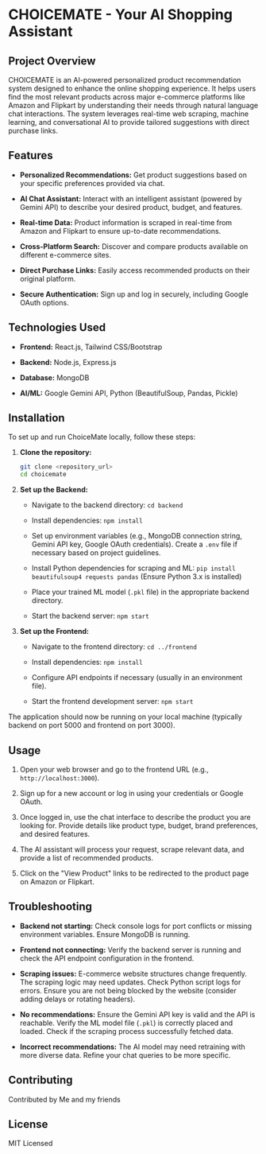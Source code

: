 # CHOICEMATE - Your AI Shopping Assistant

## Project Overview

CHOICEMATE is an AI-powered personalized product recommendation system designed to enhance the online shopping experience. It helps users find the most relevant products across major e-commerce platforms like Amazon and Flipkart by understanding their needs through natural language chat interactions. The system leverages real-time web scraping, machine learning, and conversational AI to provide tailored suggestions with direct purchase links.

## Features

* **Personalized Recommendations:** Get product suggestions based on your specific preferences provided via chat.

* **AI Chat Assistant:** Interact with an intelligent assistant (powered by Gemini API) to describe your desired product, budget, and features.

* **Real-time Data:** Product information is scraped in real-time from Amazon and Flipkart to ensure up-to-date recommendations.

* **Cross-Platform Search:** Discover and compare products available on different e-commerce sites.

* **Direct Purchase Links:** Easily access recommended products on their original platform.

* **Secure Authentication:** Sign up and log in securely, including Google OAuth options.

## Technologies Used

* **Frontend:** React.js, Tailwind CSS/Bootstrap

* **Backend:** Node.js, Express.js

* **Database:** MongoDB

* **AI/ML:** Google Gemini API, Python (BeautifulSoup, Pandas, Pickle)

## Installation

To set up and run ChoiceMate locally, follow these steps:

1. **Clone the repository:**

   ```bash
   git clone <repository_url>
   cd choicemate

   ```

2. **Set up the Backend:**

   * Navigate to the backend directory: `cd backend`

   * Install dependencies: `npm install`

   * Set up environment variables (e.g., MongoDB connection string, Gemini API key, Google OAuth credentials). Create a `.env` file if necessary based on project guidelines.

   * Install Python dependencies for scraping and ML: `pip install beautifulsoup4 requests pandas` (Ensure Python 3.x is installed)

   * Place your trained ML model (`.pkl` file) in the appropriate backend directory.

   * Start the backend server: `npm start`

3. **Set up the Frontend:**

   * Navigate to the frontend directory: `cd ../frontend`

   * Install dependencies: `npm install`

   * Configure API endpoints if necessary (usually in an environment file).

   * Start the frontend development server: `npm start`

The application should now be running on your local machine (typically backend on port 5000 and frontend on port 3000).

## Usage

1. Open your web browser and go to the frontend URL (e.g., `http://localhost:3000`).

2. Sign up for a new account or log in using your credentials or Google OAuth.

3. Once logged in, use the chat interface to describe the product you are looking for. Provide details like product type, budget, brand preferences, and desired features.

4. The AI assistant will process your request, scrape relevant data, and provide a list of recommended products.

5. Click on the "View Product" links to be redirected to the product page on Amazon or Flipkart.

## Troubleshooting

* **Backend not starting:** Check console logs for port conflicts or missing environment variables. Ensure MongoDB is running.

* **Frontend not connecting:** Verify the backend server is running and check the API endpoint configuration in the frontend.

* **Scraping issues:** E-commerce website structures change frequently. The scraping logic may need updates. Check Python script logs for errors. Ensure you are not being blocked by the website (consider adding delays or rotating headers).

* **No recommendations:** Ensure the Gemini API key is valid and the API is reachable. Verify the ML model file (`.pkl`) is correctly placed and loaded. Check if the scraping process successfully fetched data.

* **Incorrect recommendations:** The AI model may need retraining with more diverse data. Refine your chat queries to be more specific.

## Contributing

Contributed by Me and my friends

## License

MIT Licensed
